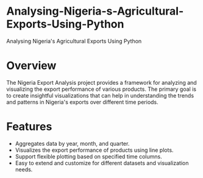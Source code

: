 # Analysing-Nigeria-s-Agricultural-Exports-Using-Python
Analysing Nigeria's Agricultural Exports Using Python

# Overview
The Nigeria Export Analysis project provides a framework for analyzing and visualizing the export performance of various products. The primary goal is to create insightful visualizations that can help in understanding the trends and patterns in Nigeria's exports over different time periods.

# Features
* Aggregates data by year, month, and quarter.
* Visualizes the export performance of products using line plots.
* Support flexible plotting based on specified time columns.
* Easy to extend and customize for different datasets and visualization needs.
